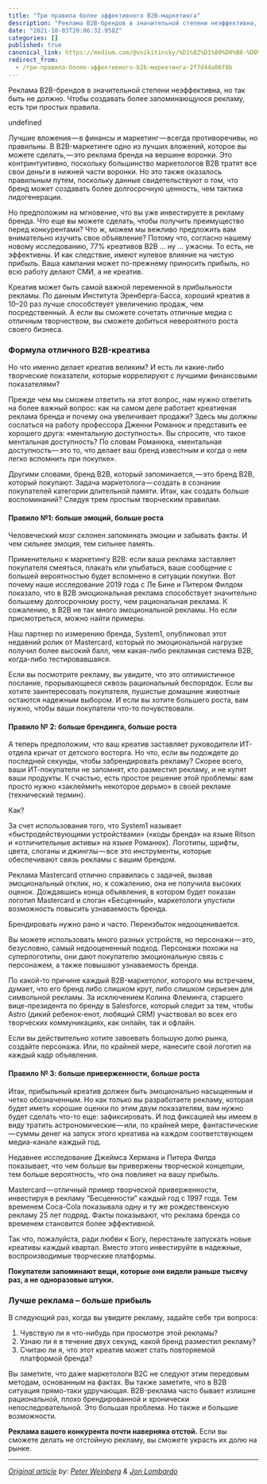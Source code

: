 ```yaml
---
title: "Три правила более эффективного B2B-маркетинга"
description: "Реклама B2B-брендов в значительной степени неэффективна, но так быть не должно. Чтобы создавать более запоминающуюся рекламу, есть три…"
date: "2021-10-03T20:06:32.958Z"
categories: []
published: true
canonical_link: https://medium.com/@vnikitinsky/%D1%82%D1%80%D0%B8-%D0%BF%D1%80%D0%B0%D0%B2%D0%B8%D0%BB%D0%B0-%D0%B1%D0%BE%D0%BB%D0%B5%D0%B5-%D1%8D%D1%84%D1%84%D0%B5%D0%BA%D1%82%D0%B8%D0%B2%D0%BD%D0%BE%D0%B3%D0%BE-b2b-%D0%BC%D0%B0%D1%80%D0%BA%D0%B5%D1%82%D0%B8%D0%BD%D0%B3%D0%B0-2f7d44a06f8b
redirect_from:
  - /три-правила-более-эффективного-b2b-маркетинга-2f7d44a06f8b
---
```


Реклама B2B-брендов в значительной степени неэффективна, но так быть не должно. Чтобы создавать более запоминающуюся рекламу, есть три простых правила.

undefined

Лучшие вложения — в финансы и маркетинг — всегда противоречивы, но правильны. В B2B-маркетинге одно из лучших вложений, которое вы можете сделать, — это реклама бренда на вершине воронки. Это контринтуитивно, поскольку большинство маркетологов B2B тратят все свои деньги в нижней части воронки. Но это также оказалось правильным путем, поскольку данные свидетельствуют о том, что бренд может создавать более долгосрочную ценность, чем тактика лидогенерации.

Но предположим на мгновение, что вы уже инвестируете в рекламу бренда. Что еще вы можете сделать, чтобы получить преимущество перед конкурентами? Что ж, можем мы вежливо предложить вам внимательно изучить свое объявление? Потому что, согласно нашему новому исследованию, 77% креативов B2B … ну … ужасны. То есть, не эффективны. И как следствие, имеют нулевое влияние на чистую прибыль. Ваша кампания может по-прежнему приносить прибыль, но всю работу делают СМИ, а не креатив.

Креатив может быть самой важной переменной в прибыльности рекламы. По данным Института Эренберга-Басса, хороший креатив в 10–20 раз лучше способствует увеличению продаж, чем посредственный. А если вы сможете сочетать отличные медиа с отличным творчеством, вы сможете добиться невероятного роста своего бизнеса.

### Формула отличного B2B-креатива

Но что именно делает креатив великим? И есть ли какие-либо творческие показатели, которые коррелируют с лучшими финансовыми показателями?

Прежде чем мы сможем ответить на этот вопрос, нам нужно ответить на более важный вопрос: как на самом деле работает креативная реклама бренда и почему она увеличивает продажи? Здесь мы должны сослаться на работу профессора Дженни Романюк и представить ее хорошего друга: «ментальную доступность». Вы спросите, что такое ментальная доступность? По словам Романюка, «ментальная доступность — это то, что делает ваш бренд известным и когда о нем легко вспомнить при покупке».

Другими словами, бренд B2B, который запоминается, — это бренд B2B, который покупают. Задача маркетолога — создать в сознании покупателей категории длительной памяти. Итак, как создать больше воспоминаний? Следуя трем простым творческим правилам.

#### Правило №1: больше эмоций, больше роста

Человеческий мозг склонен запоминать эмоции и забывать факты. И чем сильнее эмоция, тем сильнее память.

Применительно к маркетингу B2B: если ваша реклама заставляет покупателя смеяться, плакать или улыбаться, ваше сообщение с большей вероятностью будет вспомнено в ситуации покупки. Вот почему наше исследование 2019 года с Ле Бине и Питером Филдом показало, что в B2B эмоциональная реклама способствует значительно большему долгосрочному росту, чем рациональная реклама. К сожалению, в B2B не так много эмоциональной рекламы. Но если присмотреться, можно найти примеры.



Наш партнер по измерению бренда, System1, опубликовал этот недавний ролик от Mastercard, который по эмоциональной нагрузке получил более высокий балл, чем какая-либо рекламная система B2B, когда-либо тестировавшаяся.

Если вы посмотрите рекламу, вы увидите, что это оптимистичное послание, прорывающееся сквозь рациональный беспорядок. Если вы хотите заинтересовать покупателя, пушистые домашние животные остаются надежным выбором. И если вы хотите большего роста, вам нужно, чтобы ваши покупатели что-то почувствовали.

#### Правило № 2: больше брендинга, больше роста

А теперь предположим, что ваш креатив заставляет руководители ИТ-отдела кричат от детского восторга. Но что, если вы подождете до последней секунды, чтобы забрендировать рекламу? Скорее всего, ваши ИТ-покупатели не запомнят, кто разместил рекламу, и не купят ваши продукты. К счастью, есть простое решение этой проблемы: вам просто нужно «заклеймить некоторое дерьмо» в своей рекламе (технический термин).

Как?

За счет использования того, что System1 называет «быстродействующими устройствами» («коды бренда» на языке Ritson и «отличительные активы» на языке Романюк). Логотипы, шрифты, цвета, слоганы и джинглы — все это инструменты, которые обеспечивают связь рекламы с вашим брендом.

Реклама Mastercard отлично справилась с задачей, вызвав эмоциональный отклик, но, к сожалению, она не получила высоких оценок. Дождавшись конца объявления, в котором будет показан логотип Mastercard и слоган «Бесценный», маркетологи упустили возможность повысить узнаваемость бренда.

Брендировать нужно рано и часто. Переизбыток недооценивается.

Вы можете использовать много разных устройств, но персонажи — это, безусловно, самый недооцененный подход. Персонажи похожи на суперлоготипы, они дают покупателю эмоциональную связь с персонажем, а также повышают узнаваемость бренда.

По какой-то причине каждый B2B-маркетолог, которого мы встречаем, думает, что его бренд либо слишком крут, либо слишком серьезен для символьной рекламы. За исключением Колина Флеминга, старшего вице-президента по бренду в Salesforce, который следит за тем, чтобы Astro (дикий ребенок-енот, любящий CRM) участвовал во всех его творческих коммуникациях, как онлайн, так и офлайн.

Если вы действительно хотите завоевать большую долю рынка, создайте персонажа. Или, по крайней мере, нанесите свой логотип на каждый кадр объявления.

#### Правило № 3: больше приверженности, больше роста

Итак, прибыльный креатив должен быть эмоционально насыщенным и четко обозначенным. Но как только вы разработаете рекламу, которая будет иметь хорошие оценки по этим двум показателям, вам нужно будет сделать что-то еще: зафиксировать. И под фиксацией мы имеем в виду тратить астрономические — или, по крайней мере, фантастические — суммы денег на запуск этого креатива на каждом соответствующем медиа-канале каждый год.

Недавнее исследование Джеймса Хермана и Питера Филда показывает, что чем больше вы привержены творческой концепции, тем больше вероятность, что она повлияет на вашу прибыль.

Mastercard — отличный пример творческой приверженности, инвестируя в рекламу “Бесценности” каждый год с 1997 года. Тем временем Coca-Cola показывала одну и ту же рождественскую рекламу 25 лет подряд. Факты показывают, что реклама бренда со временем становится более эффективной.

Так что, пожалуйста, ради любви к Богу, перестаньте запускать новые креативы каждый квартал. Вместо этого инвестируйте в надежные, воспроизводимые творческие платформы.

**Покупатели запоминают вещи, которые они видели раньше тысячу раз, а не одноразовые штуки.**

### Лучше реклама – больше прибыль

В следующий раз, когда вы увидите рекламу, задайте себе три вопроса:

1.  Чувствую ли я что-нибудь при просмотре этой рекламы?
2.  Узнаю ли я в течение двух секунд, какой бренд разместил рекламу?
3.  Считаю ли я, что этот креатив может стать повторяемой платформой бренда?

Вы заметите, что даже маркетологи B2C не следуют этим передовым методам, основанным на фактах. Вы также заметите, что в B2B ситуация прямо-таки удручающая. B2B-реклама часто бывает излишне рациональной, плохо брендированной и хронически непоследовательной. Это большая проблема. Но также и большие возможности.

**Реклама вашего конкурента почти наверняка отстой.** Если вы сможете делать не отстойную рекламу, вы сможете украсть их долю на рынке.

---

[_Original article_](https://www.marketingweek.com/three-rules-more-effective-b2b-marketing/) _by:_ [_Peter Weinberg_](https://www.marketingweek.com/author/peter-weinberg/ "Posts by Peter Weinberg") _&_ [_Jon Lombardo_](https://www.marketingweek.com/author/jon-lombardo/ "Posts by Jon Lombardo")
